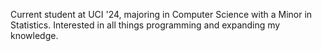 Current student at UCI '24, majoring in Computer Science with a Minor in Statistics. Interested in all things programming and expanding my knowledge.
